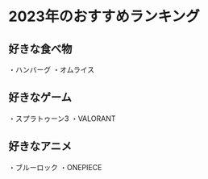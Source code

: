 # 2023年のおすすめランキング


## 好きな食べ物
・ハンバーグ
・オムライス


## 好きなゲーム
・スプラトゥーン3
・VALORANT

## 好きなアニメ
・ブルーロック
・ONEPIECE


